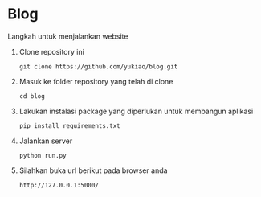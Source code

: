 # Blog

Langkah untuk menjalankan website

1. Clone repository ini
    ```
    git clone https://github.com/yukiao/blog.git
    ```
2. Masuk ke folder repository yang telah di clone
    ```
    cd blog
    ```
3. Lakukan instalasi package yang diperlukan untuk membangun aplikasi
    ```
    pip install requirements.txt
    ```
4. Jalankan server
    ```
    python run.py
    ```
5. Silahkan buka url berikut pada browser anda
    ```
    http://127.0.0.1:5000/
    ```
